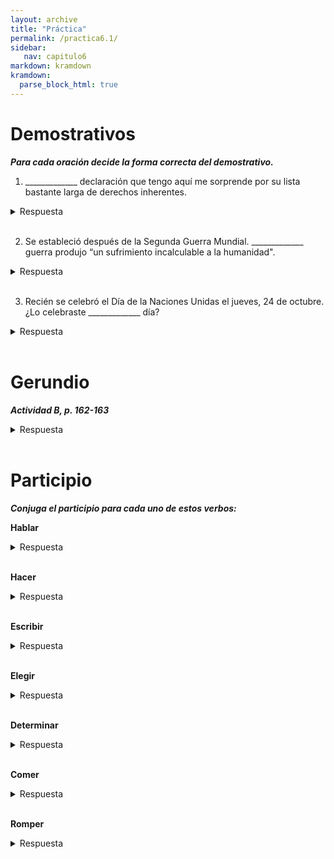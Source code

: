 ```yaml
---
layout: archive
title: "Práctica"
permalink: /practica6.1/
sidebar:
   nav: capitulo6
markdown: kramdown
kramdown:
  parse_block_html: true
---
```


# Demostrativos  

_**Para cada oración decide la forma correcta del demostrativo.**_

1. _____________ declaración que tengo aquí me sorprende por su lista bastante larga de derechos inherentes.  
<details><summary markdown="span">Respuesta</summary>
  Esta
</details>
<br/>


2. Se estableció después de la Segunda Guerra Mundial. _____________ guerra produjo “un sufrimiento incalculable a la humanidad".
<details><summary markdown="span">Respuesta</summary>
  Aquella  
</details>
<br/>

3. Recién se celebró el Día de la Naciones Unidas el jueves, 24 de octubre. ¿Lo celebraste _____________ día?
<details><summary markdown="span">Respuesta</summary>   
  ese
</details>
<br/>


# Gerundio  

_**Actividad B, p. 162-163**_   
<details><summary markdown="span">Respuesta</summary>   

- 1. promoviendo
- 2. defendiendo
- 3. garantizando
- 4. fomentando
- 5. recibiendo
- 6. analizando
- 7. investigando
- 8. observando
- 9. publicando
- 10. realizando
- 11. estimulando
- 12. presentando
</details>
<br/>

# Participio   

_**Conjuga el participio para cada uno de estos verbos:**_    

  **Hablar**
  <details><summary markdown="span">Respuesta</summary>
    hablado
  </details>
  <br/>

  **Hacer**
  <details><summary markdown="span">Respuesta</summary>
    hecho
  </details>
  <br/>

  **Escribir**
  <details><summary markdown="span">Respuesta</summary>
    escrito
  </details>
  <br/>

  **Elegir**
  <details><summary markdown="span">Respuesta</summary>
    elegido
  </details>
  <br/>

  **Determinar**
  <details><summary markdown="span">Respuesta</summary>
    determinado
  </details>
  <br/>

  **Comer**
  <details><summary markdown="span">Respuesta</summary>
    comido
  </details>
  <br/>

  **Romper**
  <details><summary markdown="span">Respuesta</summary>
    roto
  </details>
  <br/>

